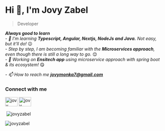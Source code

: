 <h1 align="left">Hi 👋, I'm Jovy Zabel</h1>
<blockquote align="left">Developer</blockquote>

_**Always good to learn**_ <br/>
_- 🌱 I’m learning **Typescript, Angular, Nextjs, NodeJs and Java.** Not easy, but it'll do!_ &#128521; <br/>
_-  Step by step, I am becoming familiar with the **Microservices approach**, even though there is still a long way to go._ &#128524; <br/>
_- 🌱 Working on **Ensitech app** using microservice approach with spring boot & its ecosystem!_ &#128523;

_- 📫 How to reach me **jovymonka7@gmail.com**_

<h3 align="left">Connect with me</h3>
<p align="left">
<a href="https://linkedin.com/in/jovy monka" target="blank"><img align="center" src="https://raw.githubusercontent.com/rahuldkjain/github-profile-readme-generator/master/src/images/icons/Social/linked-in-alt.svg" alt="jovy monka" height="30" width="40" /></a>
<a href="https://fb.com/jovy monka" target="blank"><img align="center" src="https://raw.githubusercontent.com/rahuldkjain/github-profile-readme-generator/master/src/images/icons/Social/facebook.svg" alt="jovy monka" height="30" width="40" /></a>
<!-- <a href="https://instagram.com/jovy zabel" target="blank"><img align="center" src="https://raw.githubusercontent.com/rahuldkjain/github-profile-readme-generator/master/src/images/icons/Social/instagram.svg" alt="jovy zabel" height="30" width="40" /></a> -->
</p>

<!--p><img align="left" src="https://github-readme-stats.vercel.app/api/top-langs?username=jovyzabel&show_icons=true&locale=en&layout=compact" alt="jovyzabel" /></p-->

<p>&nbsp;<img align="center" src="https://github-readme-stats.vercel.app/api?username=jovyzabel&show_icons=true&locale=en" alt="jovyzabel" /></p>

<p><img align="center" src="https://github-readme-streak-stats.herokuapp.com/?user=jovyzabel&" alt="jovyzabel" /></p>
